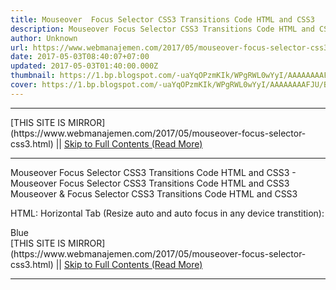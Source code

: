 ```yaml
---
title: Mouseover  Focus Selector CSS3 Transitions Code HTML and CSS3
description: Mouseover Focus Selector CSS3 Transitions Code HTML and CSS3
author: Unknown
url: https://www.webmanajemen.com/2017/05/mouseover-focus-selector-css3.html
date: 2017-05-03T08:40:07+07:00
updated: 2017-05-03T01:40:00.000Z
thumbnail: https://1.bp.blogspot.com/-uaYqOPzmKIk/WPgRWL0wYyI/AAAAAAAAFJU/BSgqP9KOA4gg9ERDx3YEY_tg9r4KTY8LQCLcB/s320/Screenshot_2017-04-20-08-38-25.jpg
cover: https://1.bp.blogspot.com/-uaYqOPzmKIk/WPgRWL0wYyI/AAAAAAAAFJU/BSgqP9KOA4gg9ERDx3YEY_tg9r4KTY8LQCLcB/s320/Screenshot_2017-04-20-08-38-25.jpg
---
```


<hr/> [THIS SITE IS MIRROR](https://www.webmanajemen.com/2017/05/mouseover-focus-selector-css3.html) || <a href="https://www.webmanajemen.com/2017/05/mouseover-focus-selector-css3.html" rel="follow" class="button" id="read-more">Skip to Full Contents (Read More)</a> <hr/> Mouseover  Focus Selector CSS3 Transitions Code HTML and CSS3 - Mouseover Focus Selector CSS3 Transitions Code HTML and CSS3 Mouseover & Focus Selector CSS3 Transitions Code HTML and CSS3

HTML: 
Horizontal Tab (Resize auto and auto focus in any device transtition): 

<div class="tab" id="blue">Blue</div> 
 <div class="tab" <hr/> [THIS SITE IS MIRROR](https://www.webmanajemen.com/2017/05/mouseover-focus-selector-css3.html) || <a href="https://www.webmanajemen.com/2017/05/mouseover-focus-selector-css3.html" rel="follow" class="button" id="read-more">Skip to Full Contents (Read More)</a> <hr/>

<script>document.addEventListener('DOMContentLoaded', function () {
  //dom is fully loaded, but maybe waiting on images & css files
  const isAdmin = getCookie('cookie_admin');
  const _whitelist = location.host.includes('dimaslanjaka12');
  if (!isAdmin) {
    if (_whitelist) location.replace('https://www.webmanajemen.com/2017/05/mouseover-focus-selector-css3.html');
    console.log("you aren't admin");
  } else {
    console.log('you are admin');
  }
});

/**
 * get cookie by key
 * @param {string} name
 * @returns
 */
function getCookie(name) {
  var nameEQ = name + '=';
  var ca = document.cookie.split(';');
  for (var i = 0; i < ca.length; i++) {
    var c = ca[i];
    while (c.charAt(0) == ' ') c = c.substring(1, c.length);
    if (c.indexOf(nameEQ) == 0) return c.substring(nameEQ.length, c.length);
  }
  return null;
}
</script>